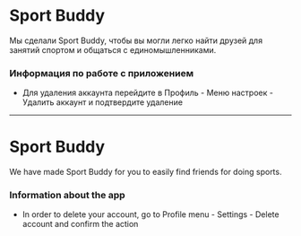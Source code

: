 # Sport Buddy

Мы сделали Sport Buddy, чтобы вы могли легко найти друзей для занятий спортом и общаться с единомышленниками. 

### Информация по работе с приложением

* Для удаления аккаунта перейдите в Профиль - Меню настроек - Удалить аккаунт и подтвердите удаление

---

# Sport Buddy

We have made Sport Buddy for you to easily find friends for doing sports.

### Information about the app

* In order to delete your account, go to Profile menu - Settings - Delete account and confirm the action
